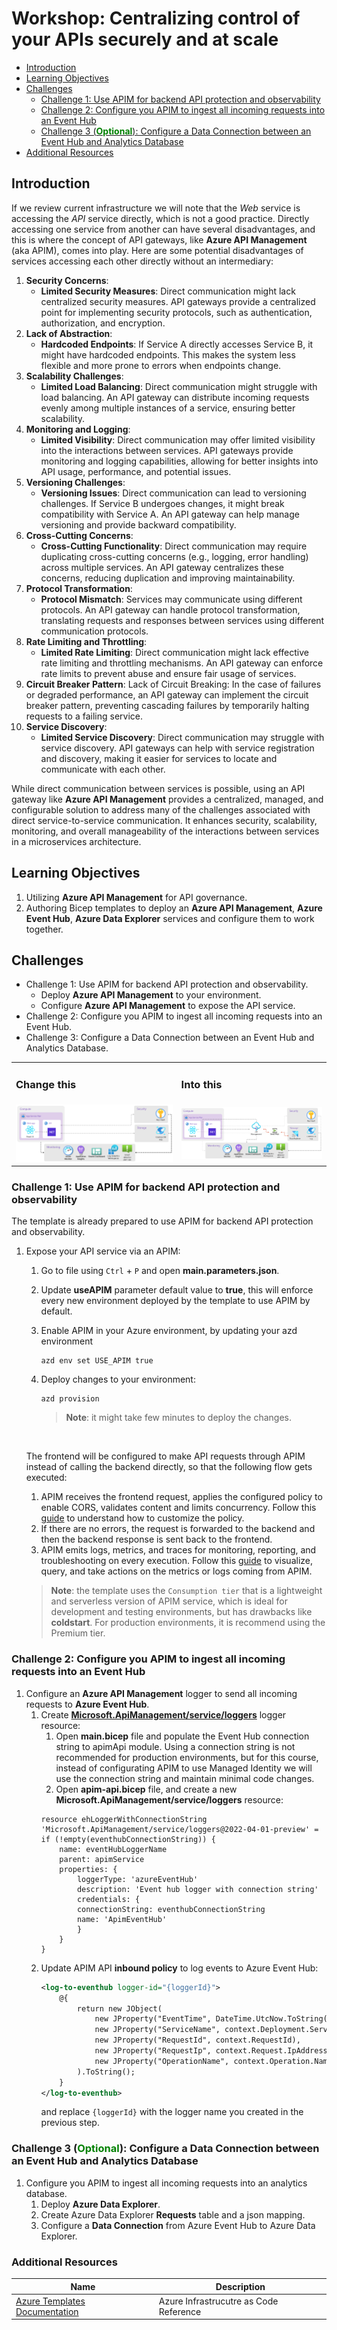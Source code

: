 # Workshop: Centralizing control of your APIs securely and at scale

- [Introduction](#introduction)
- [Learning Objectives](#learning-objectives)
- [Challenges](#challenges)
    - [Challenge 1: Use APIM for backend API protection and observability](#challenge-1)
    - [Challenge 2: Configure you APIM to ingest all incoming requests into an Event Hub](#challenge-2)
    - [Challenge 3 (<span style="color:green"><b>Optional</b></span>): Configure a Data Connection between an Event Hub and Analytics Database](#challenge-3)
- [Additional Resources](#additional-resources)

## Introduction <a name="introduction"></a>
If we review current infrastructure we will note that the *Web* service is accessing the *API* service directly, which is not a good practice.
Directly accessing one service from another can have several disadvantages, and this is where the concept of API gateways, like **Azure API Management** (aka APIM), comes into play. Here are some potential disadvantages of services accessing each other directly without an intermediary:
1. **Security Concerns**:
    * **Limited Security Measures**: Direct communication might lack centralized security measures. API gateways provide a centralized point for implementing security protocols, such as authentication, authorization, and encryption.
1. **Lack of Abstraction**:
    * **Hardcoded Endpoints**: If Service A directly accesses Service B, it might have hardcoded endpoints. This makes the system less flexible and more prone to errors when endpoints change.
1. **Scalability Challenges**:
    * **Limited Load Balancing**: Direct communication might struggle with load balancing. An API gateway can distribute incoming requests evenly among multiple instances of a service, ensuring better scalability.
1. **Monitoring and Logging**:
    * **Limited Visibility**: Direct communication may offer limited visibility into the interactions between services. API gateways provide monitoring and logging capabilities, allowing for better insights into API usage, performance, and potential issues.
1. **Versioning Challenges**:
    * **Versioning Issues**: Direct communication can lead to versioning challenges. If Service B undergoes changes, it might break compatibility with Service A. An API gateway can help manage versioning and provide backward compatibility.
1. **Cross-Cutting Concerns**:
    * **Cross-Cutting Functionality**: Direct communication may require duplicating cross-cutting concerns (e.g., logging, error handling) across multiple services. An API gateway centralizes these concerns, reducing duplication and improving maintainability.
1. **Protocol Transformation**:
    * **Protocol Mismatch**: Services may communicate using different protocols. An API gateway can handle protocol transformation, translating requests and responses between services using different communication protocols.
1. **Rate Limiting and Throttling**:
    * **Limited Rate Limiting**: Direct communication might lack effective rate limiting and throttling mechanisms. An API gateway can enforce rate limits to prevent abuse and ensure fair usage of services.
1. **Circuit Breaker Pattern**:
    Lack of Circuit Breaking: In the case of failures or degraded performance, an API gateway can implement the circuit breaker pattern, preventing cascading failures by temporarily halting requests to a failing service.
1.  **Service Discovery**:
    * **Limited Service Discovery**: Direct communication may struggle with service discovery. API gateways can help with service registration and discovery, making it easier for services to locate and communicate with each other.

While direct communication between services is possible, using an API gateway like **Azure API Management** provides a centralized, managed, and configurable solution to address many of the challenges associated with direct service-to-service communication. It enhances security, scalability, monitoring, and overall manageability of the interactions between services in a microservices architecture.

## Learning Objectives <a name="learning-objectives"></a>
1. Utilizing **Azure API Management** for API governance.
1. Authoring Bicep templates to deploy an **Azure API Management**, **Azure Event Hub**, **Azure Data Explorer** services and configure them to work together.


## Challenges <a name="challenges"></a>
* Challenge 1: Use APIM for backend API protection and observability.
    * Deploy **Azure API Management** to your environment.
    * Configure **Azure API Management** to expose the API service.
* Challenge 2: Configure you APIM to ingest all incoming requests into an Event Hub.
* Challenge 3: Configure a Data Connection between an Event Hub and Analytics Database.

<table>
<tr><td><h3>Change this</h3></td><td><h3>Into this</h3></td></tr>
<tr><td>
    <img src="../assets/architecture-without-apim.png"/>
</td><td>
<img src="../assets/architecture-with-apim.png"/>
</td></tr>
</table>



### Challenge 1: Use APIM for backend API protection and observability <a name="challenge-1"></a>
The template is already prepared to use APIM for backend API protection and observability.
1. Expose your API service via an APIM:
    1. Go to file using `Ctrl` + `P` and open **main.parameters.json**.
    1. Update **useAPIM** parameter default value to **true**, this will enforce every new environment deployed by the template to use APIM by default.
    1. Enable APIM in your Azure environment, by updating your azd environment
        ```azdeveloper
        azd env set USE_APIM true
        ```
    1. Deploy changes to your environment:

        ```azdeveloper
        azd provision
        ```

        > **Note**: it might take few minutes to deploy the changes.

    <br />

    The frontend will be configured to make API requests through APIM instead of calling the backend directly, so that the following flow gets executed:
    1. APIM receives the frontend request, applies the configured policy to enable CORS, validates content and limits concurrency. Follow this [guide](https://learn.microsoft.com/azure/api-management/api-management-howto-policies) to understand how to customize the policy.
    1. If there are no errors, the request is forwarded to the backend and then the backend response is sent back to the frontend.
    1. APIM emits logs, metrics, and traces for monitoring, reporting, and troubleshooting on every execution. Follow this [guide](https://learn.microsoft.com/azure/api-management/api-management-howto-use-azure-monitor) to visualize, query, and take actions on the metrics or logs coming from APIM.

    > **Note**: the template uses the `Consumption tier` that is a lightweight and serverless version of APIM service, which is ideal for development and testing environments, but has drawbacks like **coldstart**. For production environments, it is recommend using the Premium tier.

### Challenge 2: Configure you APIM to ingest all incoming requests into an Event Hub <a name="challenge-2"></a>
1. Configure an **Azure API Management** logger to send all incoming requests to **Azure Event Hub**.
    1. Create [**Microsoft.ApiManagement/service/loggers**](https://learn.microsoft.com/en-us/azure/templates/microsoft.apimanagement/service/loggers?pivots=deployment-language-bicep) logger resource:
        1. Open **main.bicep** file and populate the Event Hub connection string to apimApi module. Using a connection string is not recommended for production environments, but for this course, instead of configurating APIM to use Managed Identity we will use the connection string and maintain minimal code changes.
        1. Open **apim-api.bicep** file, and create a new **Microsoft.ApiManagement/service/loggers** resource:
        ```bicep
        resource ehLoggerWithConnectionString 'Microsoft.ApiManagement/service/loggers@2022-04-01-preview' = if (!empty(eventhubConnectionString)) {
            name: eventHubLoggerName
            parent: apimService
            properties: {
                loggerType: 'azureEventHub'
                description: 'Event hub logger with connection string'
                credentials: {
                connectionString: eventhubConnectionString
                name: 'ApimEventHub'
                }
            }
        }
        ```
    1. Update APIM API **inbound policy** to log events to Azure Event Hub:
        ```xml
        <log-to-eventhub logger-id="{loggerId}">
            @{
                return new JObject(
                    new JProperty("EventTime", DateTime.UtcNow.ToString()),
                    new JProperty("ServiceName", context.Deployment.ServiceName),
                    new JProperty("RequestId", context.RequestId),
                    new JProperty("RequestIp", context.Request.IpAddress),
                    new JProperty("OperationName", context.Operation.Name)
                ).ToString();
            }
        </log-to-eventhub>
        ```
        and replace `{loggerId}` with the logger name you created in the previous step.

### Challenge 3 (<span style="color:green"><b>Optional</b></span>): Configure a Data Connection between an Event Hub and Analytics Database <a name="challenge-3"></a>
1. Configure you APIM to ingest all incoming requests into an analytics database.
    1. Deploy **Azure Data Explorer**.
    1. Create Azure Data Explorer **Requests** table and a json mapping.
    1. Configure a **Data Connection** from Azure Event Hub to Azure Data Explorer.


### Additional Resources <a name="additional-resources"></a>
| Name | Description |
| --- | --- |
| [Azure Templates Documentation](https://learn.microsoft.com/en-us/azure/templates/) | Azure Infrastrucutre as Code Reference |

